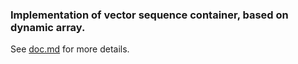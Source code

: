 ### Implementation of vector sequence container, based on dynamic array.

See [doc.md](https://github.com/proxodilka/c-plus-plus-exercises/blob/third_lab/Containers/Vector/doc.md) for more details.
